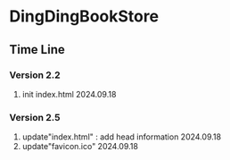 # DingDingBookStore

## Time Line

### Version 2.2
1. init index.html 2024.09.18

### Version 2.5
1. update"index.html" : add head information 2024.09.18
2. update"favicon.ico" 2024.09.18
